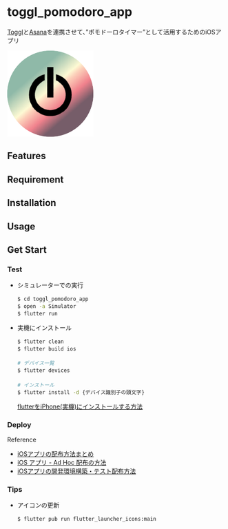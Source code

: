 # toggl_pomodoro_app

[Toggl](https://toggl.com/)と[Asana](https://asana.com/ja)を連携させて、”ポモドーロタイマー”</b>として活用するためのiOSアプリ

<img src="images/icon_round.png" width="200"><br>

## Features

## Requirement

## Installation

## Usage

## Get Start
### Test
* シミュレーターでの実行
    ```bash
    $ cd toggl_pomodoro_app
    $ open -a Simulator
    $ flutter run
    ```
* 実機にインストール
    ```bash
    $ flutter clean
    $ flutter build ios

    # デバイス一覧
    $ flutter devices

    # インストール
    $ flutter install -d {デバイス識別子の頭文字}
    ```
    [flutterをiPhone(実機)にインストールする方法](https://zenn.dev/nnabeyang/scraps/62cea9e93a4409)

### Deploy
Reference
* [iOSアプリの配布方法まとめ](https://qiita.com/mokkos/items/85540e95404df4a9c5a4)
* [iOS アプリ - Ad Hoc 配布の方法](https://softmoco.com/devenv/ios-ad-hoc-distribution.php)
* [iOSアプリの開発環境構築・テスト配布方法](https://www.itd-blog.jp/entry/ios-app)
### Tips
* アイコンの更新
    ```bash
    $ flutter pub run flutter_launcher_icons:main
    ```